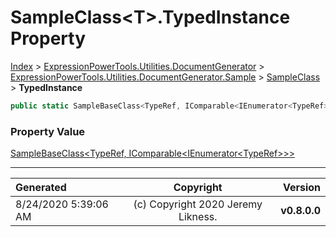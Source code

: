 ﻿# SampleClass&lt;T>.TypedInstance Property

[Index](../index.md) > [ExpressionPowerTools.Utilities.DocumentGenerator](ExpressionPowerTools.Utilities.DocumentGenerator.a.md) > [ExpressionPowerTools.Utilities.DocumentGenerator.Sample](ExpressionPowerTools.Utilities.DocumentGenerator.Sample.n.md) > [SampleClass<T>](ExpressionPowerTools.Utilities.DocumentGenerator.Sample.SampleClass`1.cs.md) > **TypedInstance**

```csharp
public static SampleBaseClass<TypeRef, IComparable<IEnumerator<TypeRef>>> TypedInstance { get; }
```

### Property Value

 [SampleBaseClass&lt;TypeRef, IComparable&lt;IEnumerator&lt;TypeRef>>>](ExpressionPowerTools.Utilities.DocumentGenerator.Sample.SampleBaseClass`2.cs.md) 


---

| Generated | Copyright | Version |
| :-- | :-: | --: |
| 8/24/2020 5:39:06 AM | (c) Copyright 2020 Jeremy Likness. | **v0.8.0.0** |
